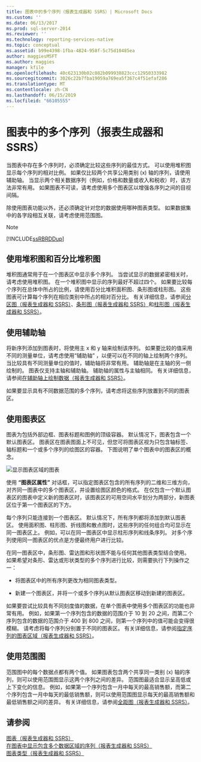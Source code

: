 ```yaml
---
title: 图表中的多个序列（报表生成器和 SSRS）| Microsoft Docs
ms.custom: ''
ms.date: 06/13/2017
ms.prod: sql-server-2014
ms.reviewer: ''
ms.technology: reporting-services-native
ms.topic: conceptual
ms.assetid: b99e4398-1fba-4824-958f-5c75d10485ea
author: maggiesMSFT
ms.author: maggies
manager: kfile
ms.openlocfilehash: 40c623130b02c082b099938823ccc12950333982
ms.sourcegitcommit: 3026c22b7fba19059a769ea5f367c4f51efaf286
ms.translationtype: MT
ms.contentlocale: zh-CN
ms.lasthandoff: 06/15/2019
ms.locfileid: "66105555"
---
```

# <a name="multiple-series-on-a-chart-report-builder-and-ssrs"></a>图表中的多个序列（报表生成器和 SSRS）
  当图表中存在多个序列时，必须确定比较这些序列的最佳方式。 可以使用堆积图显示每个序列的相对比例。 如果仅比较两个共享公用类别 (x) 轴的序列，请使用辅助轴。 当显示两个相关数据序列（例如，价格和数量或收入和税收）时，该方法非常有用。 如果图表不可读，请考虑使用多个图表区以增强各序列之间的目视间隔。  
  
 除使用图表功能以外，还必须确定针对您的数据使用哪种图表类型。 如果数据集中的各字段相互关联，请考虑使用范围图。  
  
> [!NOTE]  
>  [!INCLUDE[ssRBRDDup](../../includes/ssrbrddup-md.md)]  
  
## <a name="using-stacked-and-100-stacked-charts"></a>使用堆积图和百分比堆积图  
 堆积图通常用于在一个图表区中显示多个序列。 当尝试显示的数据紧密相关时，请考虑使用堆积图。 在一个堆积图中显示的序列最好不超过四个。 如果要比较每个序列在总体中所占的比例，请使用百分比堆积面积图、条形图或柱形图。 这些图表可计算每个序列在相应类别中所占的相对百分比。 有关详细信息，请参阅[分区图（报表生成器和 SSRS）](charts-report-builder-and-ssrs.md)、[条形图（报表生成器和 SSRS）](bar-charts-report-builder-and-ssrs.md)和[柱形图（报表生成器和 SSRS）](column-charts-report-builder-and-ssrs.md)。  
  
## <a name="using-the-secondary-axis"></a>使用辅助轴  
 将新序列添加到图表时，将使用主 x 和 y 轴来绘制该序列。 如果要比较的值采用不同的测量单位，请考虑使用“辅助轴”  ，以便可以在不同的轴上绘制两个序列。 当比较具有不同测量单位的值时，辅助轴将非常有用。 辅助轴是在主轴的另一侧绘制的。 图表仅支持主轴和辅助轴。 辅助轴的属性与主轴相同。 有关详细信息，请参阅[在辅助轴上绘制数据（报表生成器和 SSRS）](plot-data-on-a-secondary-axis-report-builder-and-ssrs.md)。  
  
 如果要显示具有不同数据范围的多个序列，请考虑将这些序列放置到不同的图表区。  
  
## <a name="using-chart-areas"></a>使用图表区  
 图表为包括外部边框、图表标题和图例的顶级容器。 默认情况下，图表包含一个默认图表区。 图表区在图表图面上不可见，但您可将图表区视为只包含轴标签、轴标题和一个或多个序列的绘图区的容器。 下图说明了单个图表中的图表区的概念。  
  
 ![显示图表区域的图表](../media/chartareasdiagram.gif "Shows a diagram of a chart area")  
  
 使用 **“图表区属性”** 对话框，可以指定图表区包含的所有序列的二维和三维方向，对齐同一图表中的多个图表区，并设置绘图区颜色的格式。 在仅包含一个默认图表区的图表中定义新的图表区时，该图表区的可用空间水平划分为两部分，新图表区位于第一个图表区的下方。  
  
 每个序列只能连接到一个图表区。 默认情况下，所有序列都将添加到默认图表区。 使用面积图、柱形图、折线图和散点图时，这些序列的任何组合均可显示在同一图表区上。 例如，可以在同一图表区中显示柱形序列和线条序列。 对多个序列使用同一图表区的优点是方便最终用户进行比较。  
  
 在同一图表区中，条形图、雷达图和形状图不能与任何其他图表类型结合使用。 如果希望对条形、雷达或形状类型的多个序列进行比较，则需要执行下列操作之一：  
  
-   将图表区中的所有序列更改为相同图表类型。  
  
-   新建一个图表区，并将一个或多个序列从默认图表区移动到新建的图表区。  
  
 如果要尝试比较具有不同刻度值的数据，在单个图表中使用多个图表区的功能也非常有用。 例如，如果第一个序列包含的数据的范围介于 10 到 20 之间，而第二个序列包含的数据的范围介于 400 到 800 之间，则第一个序列中的值可能会变得很模糊。 请考虑将每个序列分别置于不同的图表区。 有关详细信息，请参阅[指定序列的图表区域（报表生成器和 SSRS）](specify-a-chart-area-for-a-series-report-builder-and-ssrs.md)。  
  
## <a name="using-range-charts"></a>使用范围图  
 范围图中的每个数据点都有两个值。 如果图表包含两个共享同一类别 (x) 轴的序列，则可以使用范围图显示这两个序列之间的差异。 范围图最适合显示呈高低或上下变化的信息。 例如，如果第一个序列包含一月中每天的最高销售额，而第二个序列包含一月中每天的最低销售额，则可以使用范围图显示每天的最高销售额和最低销售额之间的差异。 有关详细信息，请参阅[全距图（报表生成器和 SSRS）](range-charts-report-builder-and-ssrs.md)。  
  
## <a name="see-also"></a>请参阅  
 [图表（报表生成器和 SSRS）](charts-report-builder-and-ssrs.md)   
 [在图表中显示包含多个数据区域的序列（报表生成器和 SSRS）](displaying-a-series-with-multiple-data-ranges-on-a-chart.md)   
 [图表类型（报表生成器和 SSRS）](chart-types-report-builder-and-ssrs.md)  
  
  

